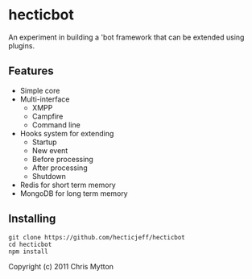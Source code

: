 hecticbot
=========

An experiment in building a 'bot framework that can be extended using plugins.

## Features

* Simple core
* Multi-interface
  * XMPP
  * Campfire
  * Command line
* Hooks system for extending
  * Startup
  * New event
  * Before processing
  * After processing
  * Shutdown
* Redis for short term memory
* MongoDB for long term memory

## Installing

    git clone https://github.com/hecticjeff/hecticbot
    cd hecticbot
    npm install

Copyright (c) 2011 Chris Mytton

